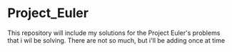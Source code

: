 # Project_Euler
This repository will include my solutions for the Project Euler's problems that i wil be solving. There are not so much, but i'll be adding once at time
